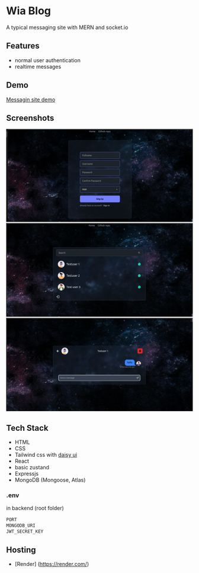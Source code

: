 # Wia Blog
A typical messaging site with MERN and socket.io

## Features
- normal user authentication
- realtime messages

## Demo
[Messagin site demo]()

## Screenshots

![Demo 1](frontend/src/assets/screenshot-1.png)
![Demo 2](frontend/src/assets/screenshot-2.png)
![Demo 3](frontend/src/assets/screenshot-3.png)

## Tech Stack
- HTML
- CSS
- Tailwind css with [daisy ui](https://daisyui.com/)
- React
- basic zustand
- Expressjs
- MongoDB (Mongoose, Atlas)

### .env
in backend (root folder)

```
PORT
MONGODB_URI
JWT_SECRET_KEY
```

## Hosting
- [Render] (https://render.com/)